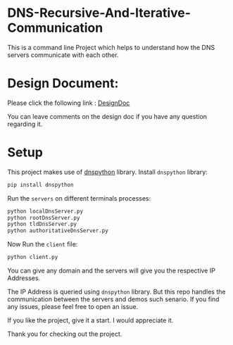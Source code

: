 # DNS-Recursive-And-Iterative-Communication

This is a command line Project which helps to understand how the DNS servers communicate with each other.

# Design Document:

Please click the following link : [DesignDoc](https://docs.google.com/document/d/1Eimv41L5Ux_zGSOL4soyMJsISRuCdBDwVvvInedXIpI/edit?usp=sharing)

You can leave comments on the design doc if you have any question regarding it.

# Setup

This project makes use of [dnspython](https://github.com/rthalley/dnspython) library.
Install `dnspython` library:

```bash
pip install dnspython
```

Run the `servers` on different terminals processes:

```bash
python localDnsServer.py
python rootDnsServer.py
python tldDnsServer.py
python authoritativeDnsServer.py
```

Now Run the `client` file:

```bash
python client.py
```

You can give any domain and the servers will give you the respective IP Addresses.

The IP Address is queried using `dnspython` library. But this repo handles the communication between the servers and demos such senario.
If you find any issues, please feel free to open an issue.

If you like the project, give it a start. I would appreciate it.

Thank you for checking out the project.
